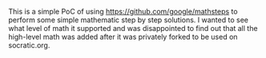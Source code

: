 This is a simple PoC of using https://github.com/google/mathsteps to perform some simple mathematic step by step solutions. I wanted to see what level of math it supported and was disappointed to find out that all the high-level math was added after it was privately forked to be used on socratic.org.
